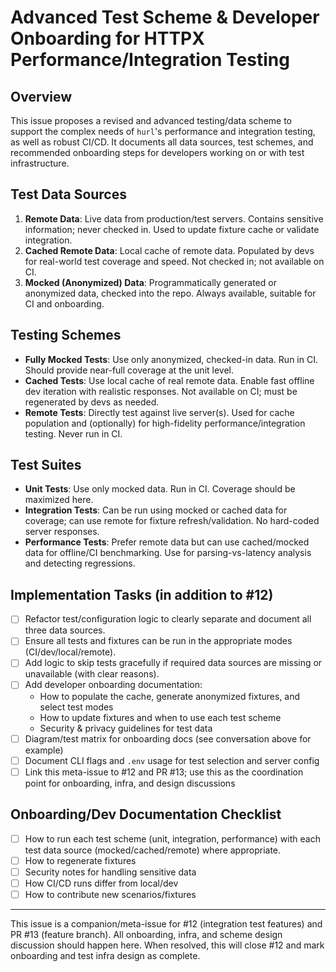 # Advanced Test Scheme & Developer Onboarding for HTTPX Performance/Integration Testing

## Overview
This issue proposes a revised and advanced testing/data scheme to support the complex needs of `hurl`'s performance and integration testing, as well as robust CI/CD. It documents all data sources, test schemes, and recommended onboarding steps for developers working on or with test infrastructure.

## Test Data Sources
1. **Remote Data**: Live data from production/test servers. Contains sensitive information; never checked in. Used to update fixture cache or validate integration.
2. **Cached Remote Data**: Local cache of remote data. Populated by devs for real-world test coverage and speed. Not checked in; not available on CI.
3. **Mocked (Anonymized) Data**: Programmatically generated or anonymized data, checked into the repo. Always available, suitable for CI and onboarding.

## Testing Schemes
- **Fully Mocked Tests**: Use only anonymized, checked-in data. Run in CI. Should provide near-full coverage at the unit level.
- **Cached Tests**: Use local cache of real remote data. Enable fast offline dev iteration with realistic responses. Not available on CI; must be regenerated by devs as needed.
- **Remote Tests**: Directly test against live server(s). Used for cache population and (optionally) for high-fidelity performance/integration testing. Never run in CI.

## Test Suites
- **Unit Tests**: Use only mocked data. Run in CI. Coverage should be maximized here.
- **Integration Tests**: Can be run using mocked or cached data for coverage; can use remote for fixture refresh/validation. No hard-coded server responses.
- **Performance Tests**: Prefer remote data but can use cached/mocked data for offline/CI benchmarking. Use for parsing-vs-latency analysis and detecting regressions.

## Implementation Tasks (in addition to #12)
- [ ] Refactor test/configuration logic to clearly separate and document all three data sources.
- [ ] Ensure all tests and fixtures can be run in the appropriate modes (CI/dev/local/remote).
- [ ] Add logic to skip tests gracefully if required data sources are missing or unavailable (with clear reasons).
- [ ] Add developer onboarding documentation:
    - How to populate the cache, generate anonymized fixtures, and select test modes
    - How to update fixtures and when to use each test scheme
    - Security & privacy guidelines for test data
- [ ] Diagram/test matrix for onboarding docs (see conversation above for example)
- [ ] Document CLI flags and `.env` usage for test selection and server config
- [ ] Link this meta-issue to #12 and PR #13; use this as the coordination point for onboarding, infra, and design discussions

## Onboarding/Dev Documentation Checklist
- [ ] How to run each test scheme (unit, integration, performance) with each test data source (mocked/cached/remote) where appropriate.
- [ ] How to regenerate fixtures
- [ ] Security notes for handling sensitive data
- [ ] How CI/CD runs differ from local/dev
- [ ] How to contribute new scenarios/fixtures

---

This issue is a companion/meta-issue for #12 (integration test features) and PR #13 (feature branch). All onboarding, infra, and scheme design discussion should happen here. When resolved, this will close #12 and mark onboarding and test infra design as complete.